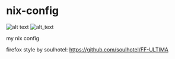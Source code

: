# nix-config

![alt text](https://i.imgur.com/0VKtZMI.png)
![alt_text](https://i.imgur.com/AYVNs6S.png)

my nix config

firefox style by soulhotel:
https://github.com/soulhotel/FF-ULTIMA

